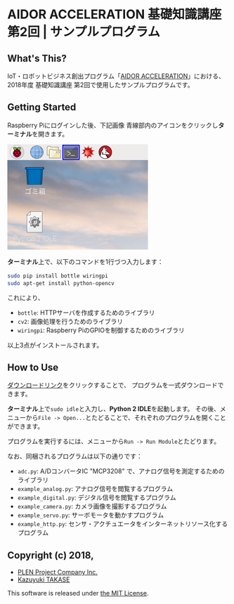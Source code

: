 AIDOR ACCELERATION 基礎知識講座 第2回 | サンプルプログラム
===============================================================================

What's This?
-------------------------------------------------------------------------------

IoT・ロボットビジネス創出プログラム「[AIDOR ACCELERATION](https://teqs.jp/acceleration)」における、
2018年度 基礎知識講座 第2回で使用したサンプルプログラムです。


Getting Started
-------------------------------------------------------------------------------

Raspberry Piにログインした後、下記画像 青線部内のアイコンをクリックし**ターミナル**を開きます。

![](.assets/desktop.png)

**ターミナル**上で、以下のコマンドを1行づつ入力します：

```sh
sudo pip install bottle wiringpi
sudo apt-get install python-opencv
```

これにより、

- `bottle`: HTTPサーバを作成するためのライブラリ
- `cv2`: 画像処理を行うためのライブラリ
- `wiringpi`: Raspberry PiのGPIOを制御するためのライブラリ

以上3点がインストールされます。


How to Use
-------------------------------------------------------------------------------

[ダウンロードリンク](https://github.com/Guvalif/aidor-acceleration-02/archive/master.zip)をクリックすることで、
プログラムを一式ダウンロードできます。

**ターミナル**上で`sudo idle`と入力し、**Python 2 IDLE**を起動します。
その後、メニューから`File -> Open...`とたどることで、それぞれのプログラムを開くことができます。

プログラムを実行するには、メニューから`Run -> Run Module`とたどります。

なお、同梱されるプログラムは以下の通りです：

- `adc.py`: A/DコンバータIC "MCP3208" で、アナログ信号を測定するためのライブラリ
- `example_analog.py`: アナログ信号を閲覧するプログラム
- `example_digital.py`: デジタル信号を閲覧するプログラム
- `example_camera.py`: カメラ画像を撮影するプログラム
- `example_servo.py`: サーボモータを動かすプログラム
- `example_http.py`: センサ・アクチュエータをインターネットリソース化するプログラム


Copyright (c) 2018,
-------------------------------------------------------------------------------

- [PLEN Project Company Inc.](https://plen.jp)
- [Kazuyuki TAKASE](https://github.com/Guvalif)

This software is released under [the MIT License](http://opensource.org/licenses/mit-license.php).